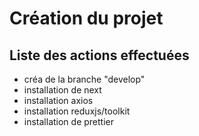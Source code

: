 # Création du projet

## Liste des actions effectuées

- créa de la branche "develop"
- installation de next
- installation axios
- installation reduxjs/toolkit
- installation de prettier